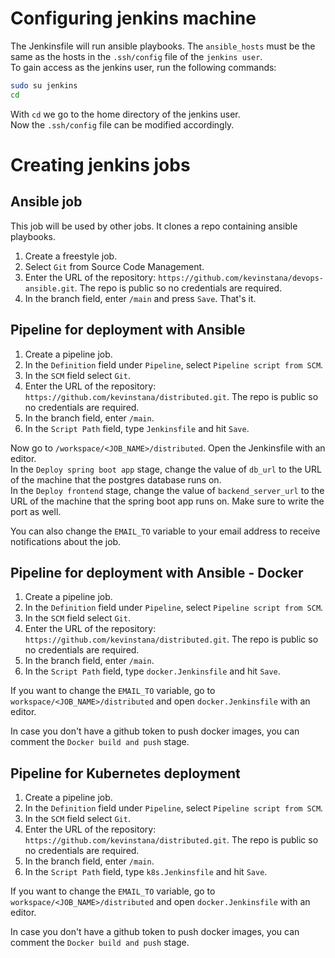 # Configuring jenkins machine
The Jenkinsfile will run ansible playbooks. The `ansible_hosts` must be the same as the hosts in the `.ssh/config` file of the `jenkins user`.  
To gain access as the jenkins user, run the following commands:  
```bash
sudo su jenkins
cd
```
With `cd` we go to the home directory of the jenkins user.  
Now the `.ssh/config` file can be modified accordingly.
# Creating jenkins jobs
## Ansible job
This job will be used by other jobs. It clones a repo containing ansible playbooks.  

1. Create a freestyle job.
2. Select `Git` from Source Code Management.  
3. Enter the URL of the repository: `https://github.com/kevinstana/devops-ansible.git`. The repo is public so no credentials are required.  
4. In the branch field, enter `/main` and press `Save`. That's it.  

## Pipeline for deployment with Ansible
1. Create a pipeline job.  
2. In the `Definition` field under `Pipeline`, select `Pipeline script from SCM`.  
3. In the `SCM` field select `Git`.  
4. Enter the URL of the repository: `https://github.com/kevinstana/distributed.git`. The repo is public so no credentials are required.  
5. In the branch field, enter `/main`.  
6. In the `Script Path` field, type `Jenkinsfile` and hit `Save`.  

Now go to `/workspace/<JOB_NAME>/distributed`. Open the Jenkinsfile with an editor.  
In the `Deploy spring boot app` stage, change the value of `db_url` to the URL of the machine that the postgres database runs on.  
In the `Deploy frontend` stage, change the value of `backend_server_url` to the URL of the machine that the spring boot app runs on. Make sure to write the port as well.  

You can also change the `EMAIL_TO` variable to your email address to receive notifications about the job.  

## Pipeline for deployment with Ansible - Docker
1. Create a pipeline job.  
2. In the `Definition` field under `Pipeline`, select `Pipeline script from SCM`.  
3. In the `SCM` field select `Git`.  
4. Enter the URL of the repository: `https://github.com/kevinstana/distributed.git`. The repo is public so no credentials are required.
5. In the branch field, enter `/main`.  
6. In the `Script Path` field, type `docker.Jenkinsfile` and hit `Save`.

If you want to change the `EMAIL_TO` variable, go to `workspace/<JOB_NAME>/distributed` and open `docker.Jenkinsfile` with an editor.  

In case you don't have a github token to push docker images, you can comment the `Docker build and push` stage.  

## Pipeline for Kubernetes deployment
1. Create a pipeline job.  
2. In the `Definition` field under `Pipeline`, select `Pipeline script from SCM`.  
3. In the `SCM` field select `Git`.  
4. Enter the URL of the repository: `https://github.com/kevinstana/distributed.git`. The repo is public so no credentials are required.
5. In the branch field, enter `/main`.  
6. In the `Script Path` field, type `k8s.Jenkinsfile` and hit `Save`.  

If you want to change the `EMAIL_TO` variable, go to `workspace/<JOB_NAME>/distributed` and open `docker.Jenkinsfile` with an editor.  

In case you don't have a github token to push docker images, you can comment the `Docker build and push` stage.  
